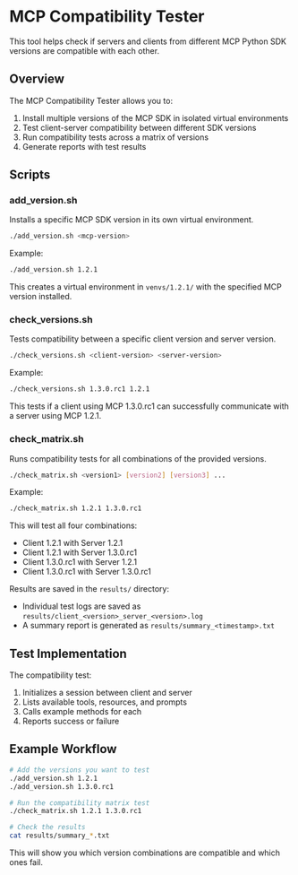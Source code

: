 # MCP Compatibility Tester

This tool helps check if servers and clients from different MCP Python SDK versions are compatible with each other.

## Overview

The MCP Compatibility Tester allows you to:

1. Install multiple versions of the MCP SDK in isolated virtual environments
2. Test client-server compatibility between different SDK versions
3. Run compatibility tests across a matrix of versions
4. Generate reports with test results

## Scripts

### add_version.sh

Installs a specific MCP SDK version in its own virtual environment.

```bash
./add_version.sh <mcp-version>
```

Example:
```bash
./add_version.sh 1.2.1
```

This creates a virtual environment in `venvs/1.2.1/` with the specified MCP version installed.

### check_versions.sh

Tests compatibility between a specific client version and server version.

```bash
./check_versions.sh <client-version> <server-version>
```

Example:
```bash
./check_versions.sh 1.3.0.rc1 1.2.1
```

This tests if a client using MCP 1.3.0.rc1 can successfully communicate with a server using MCP 1.2.1.

### check_matrix.sh

Runs compatibility tests for all combinations of the provided versions.

```bash
./check_matrix.sh <version1> [version2] [version3] ...
```

Example:
```bash
./check_matrix.sh 1.2.1 1.3.0.rc1
```

This will test all four combinations:
- Client 1.2.1 with Server 1.2.1
- Client 1.2.1 with Server 1.3.0.rc1
- Client 1.3.0.rc1 with Server 1.2.1
- Client 1.3.0.rc1 with Server 1.3.0.rc1

Results are saved in the `results/` directory:
- Individual test logs are saved as `results/client_<version>_server_<version>.log`
- A summary report is generated as `results/summary_<timestamp>.txt`

## Test Implementation

The compatibility test:
1. Initializes a session between client and server
2. Lists available tools, resources, and prompts
3. Calls example methods for each
4. Reports success or failure

## Example Workflow

```bash
# Add the versions you want to test
./add_version.sh 1.2.1
./add_version.sh 1.3.0.rc1

# Run the compatibility matrix test
./check_matrix.sh 1.2.1 1.3.0.rc1

# Check the results
cat results/summary_*.txt
```

This will show you which version combinations are compatible and which ones fail.